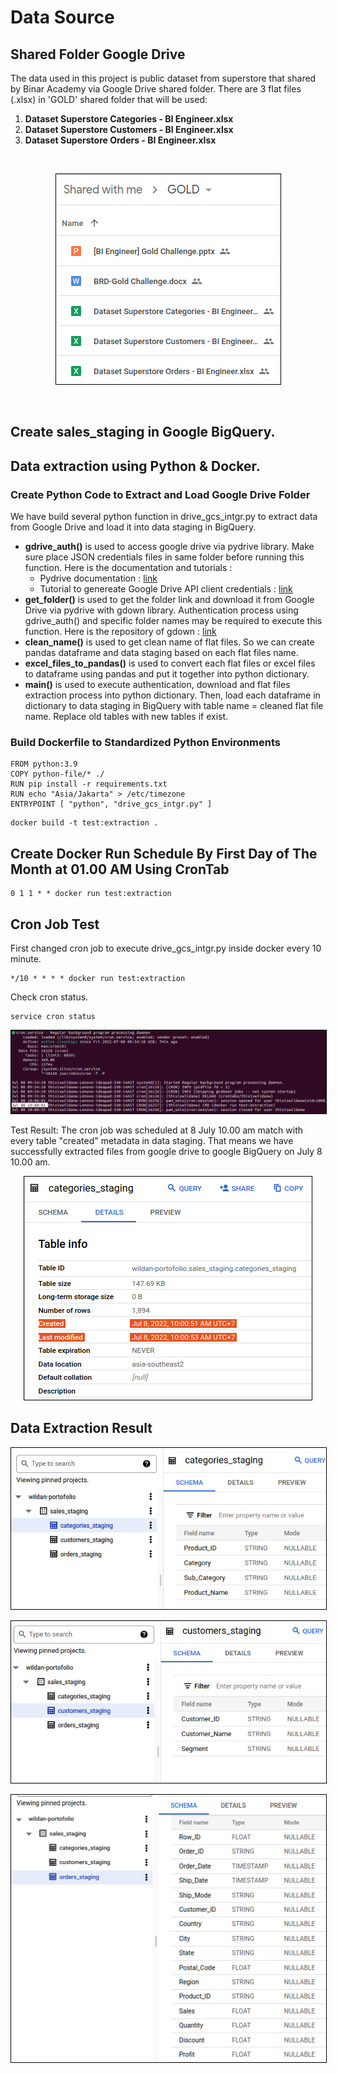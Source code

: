 
# Data Source
## Shared Folder Google Drive

<p>The data used in this project is public dataset from superstore that shared by Binar Academy via Google Drive shared folder. There are 3 flat files (.xlsx) in 'GOLD' shared folder that will be used: </p>

1. **Dataset Superstore Categories - BI Engineer.xlsx**
2. **Dataset Superstore Customers - BI Engineer.xlsx**
3. **Dataset Superstore Orders - BI Engineer.xlsx**

<br>
<p align="center">
  <img src="images/data_source.png" style="border: 1px solid black" alt="Data Source" >
</p>
<br>

## Create sales_staging in Google BigQuery.


## Data extraction using Python & Docker.

### Create Python Code to Extract and Load Google Drive Folder

  We have build several python function in drive_gcs_intgr.py to extract data from Google Drive and load it into data staging in BigQuery.

  - **gdrive_auth()** is used to access google drive via pydrive library. Make sure place JSON credentials files in same folder before running this function. Here is the documentation and tutorials : 
      - Pydrive documentation : [link](https://pythonhosted.org/PyDrive/)
      - Tutorial to genereate Google Drive API client credentials : [link](https://www.iperiusbackup.net/en/how-to-enable-google-drive-api-and-get-client-credentials/)  
  - **get_folder()** is used to get the folder link and download it from Google Drive via pydrive with gdown library. Authentication process using gdrive_auth() and specific folder names may be required to execute this function. Here is the repository of gdown : [link](https://github.com/wkentaro/gdown)
  - **clean_name()** is used to get clean name of flat files. So we can create pandas dataframe and data staging based on each flat files name.
  - **excel_files_to_pandas()** is used to convert each flat files or excel files to dataframe using pandas and put it together into python dictionary.  
  - **main()** is used to execute authentication, download and flat files extraction process into python dictionary. Then, load each dataframe in dictionary to data staging in BigQuery with table name = cleaned flat file name. Replace old tables with new tables if exist.  

### Build Dockerfile to Standardized Python Environments

``` docker
FROM python:3.9
COPY python-file/* ./
RUN pip install -r requirements.txt
RUN echo "Asia/Jakarta" > /etc/timezone
ENTRYPOINT [ "python", "drive_gcs_intgr.py" ]
```

``` docker
docker build -t test:extraction .
```

## Create Docker Run Schedule By First Day of The Month at 01.00 AM Using CronTab
``` crontab
0 1 1 * * docker run test:extraction
```

## Cron Job Test
First changed cron job to execute drive_gcs_intgr.py inside docker every 10 minute.

``` docker.
*/10 * * * * docker run test:extraction
```

Check cron status. 
``` 
service cron status
```
<p align="center">
  <img src="images/cron_status.png" style="border: 1px solid black" alt="Orders Staging" >
</p>


Test Result: 
  The cron job was scheduled at 8 July 10.00 am match with every table "created" metadata in data staging. That means we have successfully extracted files from google drive to google BigQuery on July 8 10.00 am.
  <br>
  <p align="center">
  <img src="images/categories_metadata.png" style="border: 1px solid black" alt="Categories Staging" >
  </p>

## Data Extraction Result
  <p align="center">
  <img src="images/categories_staging.png" style="border: 1px solid black" alt="Categories Staging" >
  </p>
  <p align="center">
  <img src="images/customers_staging.png" style="border: 1px solid black" alt="Customers Staging" >
  </p>
  <p align="center">
  <img src="images/orders_staging.png" style="border: 1px solid black" alt="Orders Staging" >
  </p>
<br>